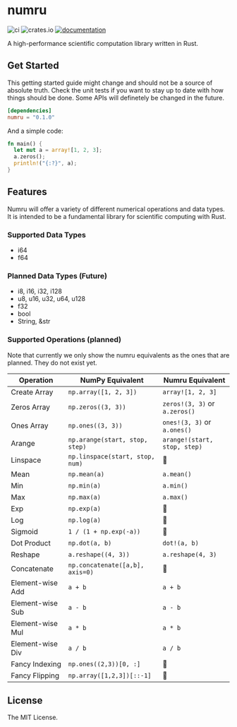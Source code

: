 # numru

![ci](https://img.shields.io/github/actions/workflow/status/mjovanc/numru/ci.yml?branch=main)
![crates.io](https://img.shields.io/crates/v/numru.svg)
[![documentation](https://img.shields.io/badge/docs-numru-blue?logo=rust)](https://docs.rs/numru/latest/)

A high-performance scientific computation library written in Rust.

## Get Started

This getting started guide might change and should not be a source of absolute truth. Check the unit tests if you want to stay up to date with how things should be done. Some APIs will definetely be changed in the future.

```toml
[dependencies]
numru = "0.1.0"
```

And a simple code:

```rust
fn main() {
  let mut a = array![1, 2, 3];
  a.zeros();
  println!("{:?}", a);
}
```

## Features

Numru will offer a variety of different numerical operations and data types. It is intended to be a fundamental library for scientific computing with Rust.

### Supported Data Types

- i64
- f64

### Planned Data Types (Future)

- i8, i16, i32, i128
- u8, u16, u32, u64, u128
- f32
- bool
- String, &str

### Supported Operations (planned)

Note that currently we only show the numru equivalents as the ones that are planned. They do not exist yet.

| Operation            | NumPy Equivalent                     | Numru Equivalent              |
|----------------------|-------------------------------------|----------------------------------|
| Create Array         | `np.array([1, 2, 3])`                  | `array![1, 2, 3]`              |
| Zeros Array         | `np.zeros((3, 3))`                  | `zeros!(3, 3)` or `a.zeros()`             |
| Ones Array          | `np.ones((3, 3))`                   | `ones!(3, 3)` or `a.ones()`              |
| Arange             | `np.arange(start, stop, step)`      | `arange!(start, stop, step)` |
| Linspace           | `np.linspace(start, stop, num)`     | 🚧 |
| Mean               | `np.mean(a)`                        | `a.mean()`                  |
| Min                | `np.min(a)`                         | `a.min()`                    |
| Max                | `np.max(a)`                         | `a.max()`                    |
| Exp                | `np.exp(a)`                         | 🚧                    |
| Log                | `np.log(a)`                         | 🚧                    |
| Sigmoid            | `1 / (1 + np.exp(-a))`              | 🚧                |
| Dot Product        | `np.dot(a, b)`                      | `dot!(a, b)`                 |
| Reshape           | `a.reshape((4, 3))`                 | `a.reshape(4, 3)`             |
| Concatenate        | `np.concatenate([a,b], axis=0)`     | 🚧 |
| Element-wise Add   | `a + b`                             | `a + b`                          |
| Element-wise Sub   | `a - b`                             | `a - b`                         |
| Element-wise Mul   | `a * b`                             | `a * b`                          |
| Element-wise Div   | `a / b`                             | `a / b`                         |
| Fancy Indexing     | `np.ones((2,3))[0, :]`             | 🚧         |
| Fancy Flipping     | `np.array([1,2,3])[::-1]`          | 🚧      |

## License

The MIT License.
